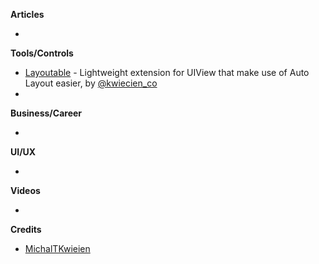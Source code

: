 **Articles**

* 

**Tools/Controls**

* [Layoutable](https://github.com/michaltkwiecien/layoutable) - Lightweight extension for UIView that make use of Auto Layout easier, by [@kwiecien_co](https://twitter.com/kwiecien_co)
* 

**Business/Career**

* 

**UI/UX**

* 

**Videos**

* 

**Credits**

* [MichalTKwieien](https://github.com/MichalTKwiecien)
